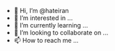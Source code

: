 - 👋 Hi, I’m @hateiran
- 👀 I’m interested in ...
- 🌱 I’m currently learning ...
- 💞️ I’m looking to collaborate on ...
- 📫 How to reach me ...

<!---
hateiran/hateiran is a ✨ special ✨ repository because its `README.md` (this file) appears on your GitHub profile.
You can click the Preview link to take a look at your changes.
--->

